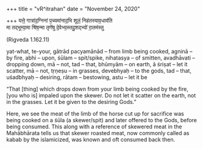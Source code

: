 +++
title = "vR^itrahan"
date = "November 24, 2020"

+++
यत्ते॒ गात्रा॑द॒ग्निना॑ प॒च्यमा॑नाद॒भि शूलं॒ निह॑तस्याव॒धाव॑ति  
मा तद्भूम्या॒मा श्रि॑ष॒न्मा तृणे॑षु दे॒वेभ्य॒स्तदु॒शद्भ्यो॑ रा॒तम॑स्तु

(Rigveda 1.162.11)

yat-what, te-your, gātrād pacyamānād – from limb being cooked, agninā –
by fire, abhi – upon, śūlam – spit/spike, nihatasya – of smitten,
avadhāvati – dropping down, mā – not, tad – that, bhūmyām – on earth, ā
śriṣat – let it scatter, mā – not, tṛṇeṣu – in grasses, devebhyaḥ – to
the gods, tad – that, uśadbhyaḥ – desiring, rātam – bestowing, astu –
let it be

“That \[thing\] which drops down from your limb being cooked by the
fire, \[you who is\] impaled upon the skewer. Do not let it scatter on
the earth, not in the grasses. Let it be given to the desiring Gods.”

Here, we see the meat of the limb of the horse cut up for sacrifice was
being cooked on a śūla (a skewer/spit) and later offered to the Gods,
before being consumed. This along with a reference of skewered meat in
the Mahābhārata tells us that skewer roasted meat, now commonly called
as kabab by the islamicized, was known and oft consumed back then.

